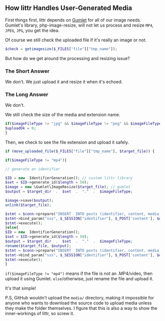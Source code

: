 ## How littr Handles User-Generated Media
First things first, littr depends on [Gumlet](https://github.com/gumlet/php-image-resize) for all of our image needs. Gumlet's library, php-image-resize, will not let us process and resize `MP4`, `JPEG`, `JPG`, you get the idea.

Of course we still check the uploaded file if it's really an image or not.
```php
$check = getimagesize($_FILES["file"]["tmp_name"]);
```
But how do we get around the processing and resizing issue?
### The Short Answer
We don't. We just upload it and resize it when it's echoed.
### The Long Answer
We don't.

We still check the size of the media and extension name.
```php
if($imageFileType != "jpg" && $imageFileType != "png" && $imageFileType != "jpeg" && $imageFileType != "mp4") {
$uploadOk = 0;
}
```
Then, we check to see the file extension and upload it safely.
```php
if (move_uploaded_file($_FILES["file"]["tmp_name"], $target_file)) {

if($imageFileType != "mp4"){

// generate an identifier

$ID = new  IdentifierGeneration(); // custom littr library
$set = $ID->generate_id($length = 50);
$image = new \Gumlet\ImageResize($target_file); // gumlet
$output = $target_dir  .  $set  .  "."  .  $imageFileType;

$image->save($output);
unlink($target_file);

$stmt = $conn->prepare("INSERT  INTO posts (identifier, content, media_path) VALUES (?, ?, ?)");
$stmt->bind_param("sss", $_SESSION["identifier"], $_POST['content'], $output);
$stmt->execute();
}else{
$ID = new  IdentifierGeneration();
$set = $ID->generate_id($length = 50);
$output = $target_dir  .  $set  .  "."  .  $imageFileType;
rename($target_file, $output);
$stmt = $conn->prepare("INSERT  INTO posts (identifier, content, media_path) VALUES (?, ?, ?)");
$stmt->bind_param("sss", $_SESSION["identifier"], $_POST['content'], $output);
$stmt->execute();
}
```
`if($imageFileType != "mp4")` means if the file is not an .MP4/video, then upload it using Gumlet. `else`/otherwise, just rename the file and upload it.

It's that simple!

P.S, GitHub wouldn't upload the `media/` directory, making it impossible for anyone who wants to download the source code to upload media unless they make the folder themselves. I figure that this is also a way to show the inner-workings of littr, so screw it.
